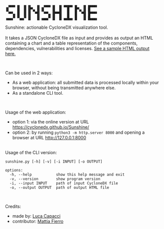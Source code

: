 ```
 ▗▄▄▖▗▖ ▗▖▗▖  ▗▖ ▗▄▄▖▗▖ ▗▖▗▄▄▄▖▗▖  ▗▖▗▄▄▄▖
▐▌   ▐▌ ▐▌▐▛▚▖▐▌▐▌   ▐▌ ▐▌  █  ▐▛▚▖▐▌▐▌   
 ▝▀▚▖▐▌ ▐▌▐▌ ▝▜▌ ▝▀▚▖▐▛▀▜▌  █  ▐▌ ▝▜▌▐▛▀▀▘
▗▄▄▞▘▝▚▄▞▘▐▌  ▐▌▗▄▄▞▘▐▌ ▐▌▗▄█▄▖▐▌  ▐▌▐▙▄▄▖
```
  
Sunshine: actionable CycloneDX visualization tool. 
<br><br>
It takes a JSON CycloneDX file as input and provides as output an HTML containing a chart and a table representation of the components, dependencies, vulnerabilities and licenses. [See a sample HTML output here.](https://cyclonedx.github.io/Sunshine/sample.html)

<br>

Can be used in 2 ways:
- As a web application: all submitted data is processed locally within your browser, without being transmitted anywhere else.
- As a standalone CLI tool.
<br>

Usage of the web application:
- option 1: via the online version at URL https://cyclonedx.github.io/Sunshine/
- option 2: by running `python3 -m http.server 8000` and opening a browser at URL http://127.0.0.1:8000

<br>
Usage of the CLI version:

```
sunshine.py [-h] [-v] [-i INPUT] [-o OUTPUT]

options:
  -h, --help           show this help message and exit
  -v, --version        show program version
  -i, --input INPUT    path of input CycloneDX file
  -o, --output OUTPUT  path of output HTML file
```

<br>

Credits:
- made by: [Luca Capacci](https://www.linkedin.com/in/lucacapacci/)
- contributor: [Mattia Fierro](https://www.linkedin.com/in/mattiafierro/)
